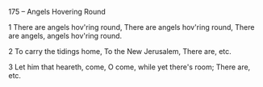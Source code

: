 175 – Angels Hovering Round


1
There are angels hov'ring round,
There are angels hov'ring round,
There are angels, angels hov'ring round.

2
To carry the tidings home,
To the New Jerusalem,
There are, etc.

3
Let him that heareth, come,
O come, while yet there's room;
There are, etc.
